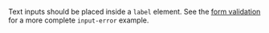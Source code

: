 Text inputs should be placed inside a `label` element. See the [form validation](#form-validation) for a more complete `input-error` example.


